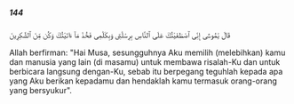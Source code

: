 ##### 144

<span class="ayah">قَالَ يَٰمُوسَىٰٓ إِنِّى ٱصْطَفَيْتُكَ عَلَى ٱلنَّاسِ بِرِسَٰلَٰتِى وَبِكَلَٰمِى فَخُذْ مَآ ءَاتَيْتُكَ وَكُن مِّنَ ٱلشَّٰكِرِينَ</span>

<span class="ayah_translation">Allah berfirman: "Hai Musa, sesungguhnya Aku memilih (melebihkan) kamu dan manusia yang lain (di masamu) untuk membawa risalah-Ku dan untuk berbicara langsung dengan-Ku, sebab itu berpegang teguhlah kepada apa yang Aku berikan kepadamu dan hendaklah kamu termasuk orang-orang yang bersyukur".</span>
